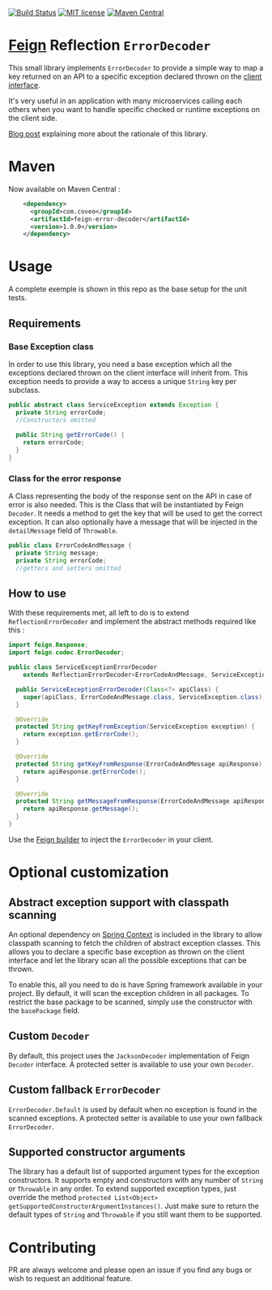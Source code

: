 [![Build Status](https://travis-ci.org/coveo/feign-error-decoder.svg?branch=master)](https://travis-ci.org/coveo/feign-error-decoder)
[![MIT license](http://img.shields.io/badge/license-MIT-brightgreen.svg)](https://github.com/coveo/feign-error-decoder/blob/master/LICENSE)
[![Maven Central](https://maven-badges.herokuapp.com/maven-central/com.coveo/feign-error-decoder/badge.svg)](https://maven-badges.herokuapp.com/maven-central/com.coveo/feign-error-decoder)

# [Feign](https://github.com/OpenFeign/feign) Reflection `ErrorDecoder`

This small library implements `ErrorDecoder` to provide a simple way to map a key returned on an API to a specific exception declared thrown on the [client interface](https://github.com/OpenFeign/feign#basics). 

It's very useful in an application with many microservices calling each others when you want to handle specific checked or runtime exceptions on the client side.

[Blog post](http://source.coveo.com/2016/02/19/microservices-and-exception-handling/) explaining more about the rationale of this library.

# Maven
Now available on Maven Central : 

```xml
    <dependency>
      <groupId>com.coveo</groupId>
      <artifactId>feign-error-decoder</artifactId>
      <version>1.0.0</version>
    </dependency>
```

# Usage
A complete exemple is shown in this repo as the base setup for the unit tests.
## Requirements
### Base Exception class
In order to use this library, you need a base exception which all the exceptions declared thrown on the client interface will inherit from. This exception needs to provide a way to access a unique `String` key per subclass.
```java
public abstract class ServiceException extends Exception {
  private String errorCode;
  //Constructors omitted
  
  public String getErrorCode() {
    return errorCode;
  }
}
```
### Class for the error response
A Class representing the body of the response sent on the API in case of error is also needed. This is the Class that will be instantiated by Feign `Decoder`. It needs a method to get the key that will be used to get the correct exception. It can also optionally have a message that will be injected in the `detailMessage` field of `Throwable`. 
```java
public class ErrorCodeAndMessage {
  private String message;
  private String errorCode;
  //getters and setters omitted
```

## How to use
With these requirements met, all left to do is to extend `ReflectionErrorDecoder` and implement the abstract methods required like this : 
```java
import feign.Response;
import feign.codec.ErrorDecoder;

public class ServiceExceptionErrorDecoder
    extends ReflectionErrorDecoder<ErrorCodeAndMessage, ServiceException> {

  public ServiceExceptionErrorDecoder(Class<?> apiClass) {
    super(apiClass, ErrorCodeAndMessage.class, ServiceException.class);
  }

  @Override
  protected String getKeyFromException(ServiceException exception) {
    return exception.getErrorCode();
  }

  @Override
  protected String getKeyFromResponse(ErrorCodeAndMessage apiResponse) {
    return apiResponse.getErrorCode();
  }

  @Override
  protected String getMessageFromResponse(ErrorCodeAndMessage apiResponse) {
    return apiResponse.getMessage();
  }
}
```
Use the [Feign builder](https://github.com/OpenFeign/feign#customization) to inject the `ErrorDecoder` in your client.
# Optional customization
## Abstract exception support with classpath scanning
An optional dependency on [Spring Context](https://github.com/spring-projects/spring-framework/tree/master/spring-context) is included in the library to allow classpath scanning to fetch the children of abstract exception classes. This allows you to declare a specific base exception as thrown on the client interface and let the library scan all the possible exceptions that can be thrown.

To enable this, all you need to do is have Spring framework available in your project. By default, it will scan the exception children in all packages. To restrict the base package to be scanned, simply use the constructor with the `basePackage` field.

## Custom `Decoder`
By default, this project uses the `JacksonDecoder` implementation of Feign `Decoder` interface. A protected setter is available to use your own `Decoder`.

## Custom fallback `ErrorDecoder`
`ErrorDecoder.Default` is used by default when no exception is found in the scanned exceptions. A protected setter is available to use your own fallback `ErrorDecoder`.

## Supported constructor arguments
The library has a default list of supported argument types for the exception constructors. It supports empty and constructors with any number of `String` or `Throwable` in any order. To extend supported exception types, just override the method `protected List<Object> getSupportedConstructorArgumentInstances()`. Just make sure to return the default types of `String` and `Throwable` if you still want them to be supported.

# Contributing
PR are always welcome and please open an issue if you find any bugs or wish to request an additional feature. 